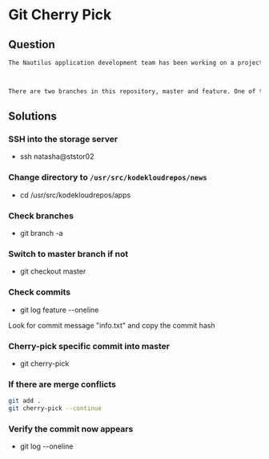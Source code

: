 # Git Cherry Pick

## Question

```bash
The Nautilus application development team has been working on a project repository /opt/news.git. This repo is cloned at /usr/src/kodekloudrepos on storage server in Stratos DC. They recently shared the following requirements with the DevOps team:



There are two branches in this repository, master and feature. One of the developers is working on the feature branch and their work is still in progress, however they want to merge one of the commits from the feature branch to the master branch, the message for the commit that needs to be merged into master is Update info.txt. Accomplish this task for them, also remember to push your changes eventually.

```

## Solutions 

### SSH into the storage server

- ssh natasha@ststor02

### Change directory to `/usr/src/kodekloudrepos/news`

- cd /usr/src/kodekloudrepos/apps

### Check branches

- git branch -a

### Switch to master branch if not

- git checkout master

### Check commits

- git log feature --oneline

Look for commit message "info.txt" and copy the commit hash

### Cherry-pick specific commit into master

- git cherry-pick <commit hash>

### If there are merge conflicts

```bash
git add .
git cherry-pick --continue

```

### Verify the commit now appears

- git log --oneline

